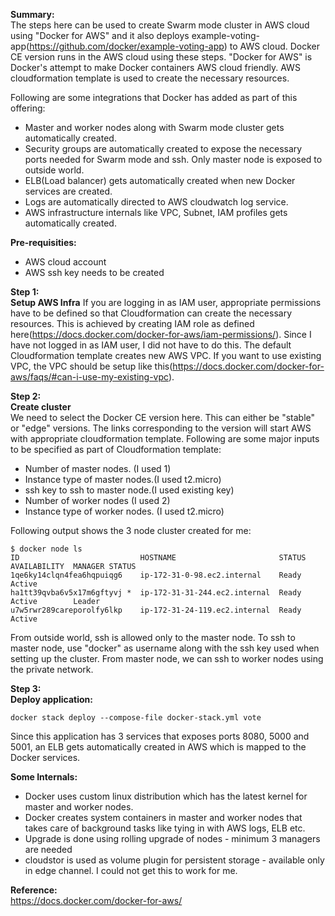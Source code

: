 
**Summary:**  
The steps here can be used to create Swarm mode cluster in AWS cloud using "Docker for AWS" and it also deploys example-voting-app(https://github.com/docker/example-voting-app) to AWS cloud. Docker CE version runs in the AWS cloud using these steps. 
"Docker for AWS" is Docker's attempt to make Docker containers AWS cloud friendly. AWS cloudformation template is used to create the necessary resources. 

Following are some integrations that Docker has added as part of this offering:

 - Master and worker nodes along with Swarm mode cluster gets automatically created.
 - Security groups are automatically created to expose the necessary ports needed for Swarm mode and ssh. Only master node is exposed to outside world. 
 - ELB(Load balancer) gets automatically created when new Docker services are created. 
 - Logs are automatically directed to AWS cloudwatch log service.
 - AWS infrastructure internals like VPC, Subnet, IAM profiles gets automatically created. 

**Pre-requisities:**
 - AWS cloud account 
 - AWS ssh key needs to be created

**Step 1:**  
**Setup AWS Infra**
If you are logging in as IAM user, appropriate permissions have to be defined so that Cloudformation can create the necessary resources. This is achieved by creating IAM role as defined here(https://docs.docker.com/docker-for-aws/iam-permissions/). Since I have not logged in as IAM user, I did not have to do this. 
The default Cloudformation template creates new AWS VPC. If you want to use existing VPC, the VPC should be setup like this(https://docs.docker.com/docker-for-aws/faqs/#can-i-use-my-existing-vpc).

**Step 2:**  
**Create cluster**  
We need to select the Docker CE version here. This can either be "stable" or "edge" versions. The links corresponding to the version will start AWS with appropriate cloudformation template. 
Following are some major inputs to be specified as part of Cloudformation template:

 - Number of master nodes. (I used 1)
 - Instance type of master nodes.(I used t2.micro)
 - ssh key to ssh to master node.(I used existing key)
 - Number of worker nodes (I used 2)
 - Instance type of worker nodes. (I used t2.micro)

Following output shows the 3 node cluster created for me:

    $ docker node ls
    ID                           HOSTNAME                       STATUS  AVAILABILITY  MANAGER STATUS
    1qe6ky14clqn4fea6hqpuiqg6    ip-172-31-0-98.ec2.internal    Ready   Active        
    ha1tt39qvba6v5x17m6gftyvj *  ip-172-31-31-244.ec2.internal  Ready   Active        Leader
    u7w5rwr289careporolfy6lkp    ip-172-31-24-119.ec2.internal  Ready   Active   

From outside world, ssh is allowed only to the master node. To ssh to master node, use "docker" as username along with the ssh key used when setting up the cluster. From master node, we can ssh to worker nodes using the private network. 
   
**Step 3:**  
**Deploy application:**  

    docker stack deploy --compose-file docker-stack.yml vote

Since this application has 3 services that exposes ports 8080, 5000 and 5001, an ELB gets automatically created in AWS which is mapped to the Docker services. 


**Some Internals:**  

 - Docker uses custom linux distribution which has the latest kernel for master and worker nodes.
 - Docker creates system containers in master and worker nodes that takes care of background tasks like tying in with AWS logs, ELB etc.
 - Upgrade is done using rolling upgrade of nodes - minimum 3 managers are needed
 - cloudstor is used as volume plugin for persistent storage - available only in edge channel. I could not get this to work for me.
  

**Reference:**  
https://docs.docker.com/docker-for-aws/
